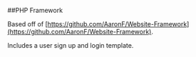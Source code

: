 ##PHP Framework

Based off of [https://github.com/AaronF/Website-Framework](https://github.com/AaronF/Website-Framework).

Includes a user sign up and login template.
